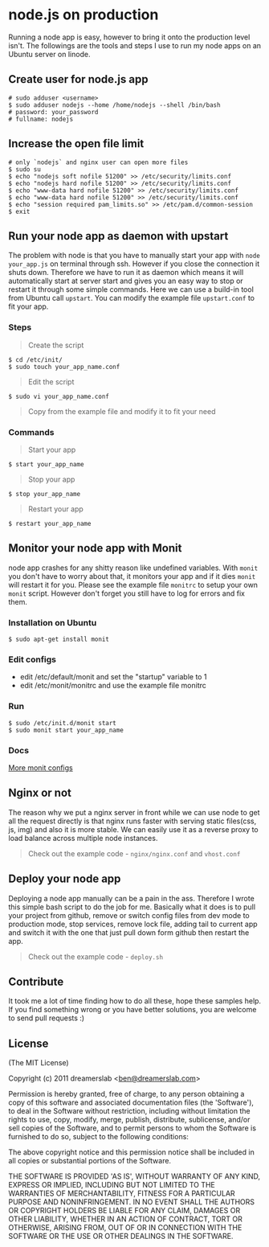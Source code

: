 # node.js on production

Running a node app is easy, however to bring it onto the production level isn't. The followings are the tools and steps I use to run my node apps on an Ubuntu server on linode.



## Create user for node.js app

    # sudo adduser <username>
    $ sudo adduser nodejs --home /home/nodejs --shell /bin/bash
    # password: your_password
    # fullname: nodejs



## Increase the open file limit

    # only `nodejs` and nginx user can open more files
    $ sudo su
    $ echo "nodejs soft nofile 51200" >> /etc/security/limits.conf
    $ echo "nodejs hard nofile 51200" >> /etc/security/limits.conf
    $ echo "www-data hard nofile 51200" >> /etc/security/limits.conf
    $ echo "www-data hard nofile 51200" >> /etc/security/limits.conf
    $ echo "session required pam_limits.so" >> /etc/pam.d/common-session
    $ exit



## Run your node app as daemon with upstart

The problem with node is that you have to manually start your app with `node your_app.js` on terminal through ssh. However if you close the connection it shuts down. Therefore we have to run it as daemon which means it will automatically start at server start and gives you an easy way to stop or restart it through some simple commands. Here we can use a build-in tool from Ubuntu call `upstart`. You can modify the example file `upstart.conf` to fit your app.

### Steps

> Create the script

    $ cd /etc/init/
    $ sudo touch your_app_name.conf

> Edit the script

    $ sudo vi your_app_name.conf

> Copy from the example file and modify it to fit your need

### Commands

> Start your app

    $ start your_app_name

> Stop your app

    $ stop your_app_name

> Restart your app

    $ restart your_app_name



## Monitor your node app with Monit

node app crashes for any shitty reason like undefined variables. With `monit` you don't have to worry about that, it monitors your app and if it dies `monit` will restart it for you. Please see the example file `monitrc` to setup your own `monit` script. However don't forget you still have to log for errors and fix them.

### Installation on Ubuntu

    $ sudo apt-get install monit

### Edit configs

- edit /etc/default/monit and set the "startup" variable to 1
- edit /etc/monit/monitrc and use the example file monitrc

### Run

    $ sudo /etc/init.d/monit start
    $ sudo monit start your_app_name

### Docs

[More monit configs](http://portable.easylife.tw/2407#ixzz1co2a6ygK)



## Nginx or not

The reason why we put a nginx server in front while we can use node to get all the request directly is that nginx runs faster with serving static files(css, js, img) and also it is more stable. We can easily use it as a reverse proxy to load balance across multiple node instances.

> Check out the example code - `nginx/nginx.conf` and `vhost.conf`



## Deploy your node app

Deploying a node app manually can be a pain in the ass. Therefore I wrote this simple bash script to do the job for me. Basically what it does is to pull your project from github, remove or switch config files from dev mode to production mode, stop services, remove lock file, adding tail to current app and switch it with the one that just pull down form github then restart the app.

> Check out the example code - `deploy.sh`



## Contribute

It took me a lot of time finding how to do all these, hope these samples help. If you find something wrong or you have better solutions, you are welcome to send pull requests :)



## License

(The MIT License)

Copyright (c) 2011 dreamerslab &lt;ben@dreamerslab.com&gt;

Permission is hereby granted, free of charge, to any person obtaining
a copy of this software and associated documentation files (the
'Software'), to deal in the Software without restriction, including
without limitation the rights to use, copy, modify, merge, publish,
distribute, sublicense, and/or sell copies of the Software, and to
permit persons to whom the Software is furnished to do so, subject to
the following conditions:

The above copyright notice and this permission notice shall be
included in all copies or substantial portions of the Software.

THE SOFTWARE IS PROVIDED 'AS IS', WITHOUT WARRANTY OF ANY KIND,
EXPRESS OR IMPLIED, INCLUDING BUT NOT LIMITED TO THE WARRANTIES OF
MERCHANTABILITY, FITNESS FOR A PARTICULAR PURPOSE AND NONINFRINGEMENT.
IN NO EVENT SHALL THE AUTHORS OR COPYRIGHT HOLDERS BE LIABLE FOR ANY
CLAIM, DAMAGES OR OTHER LIABILITY, WHETHER IN AN ACTION OF CONTRACT,
TORT OR OTHERWISE, ARISING FROM, OUT OF OR IN CONNECTION WITH THE
SOFTWARE OR THE USE OR OTHER DEALINGS IN THE SOFTWARE.
